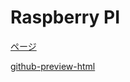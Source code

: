 # Raspberry PI

[ページ](http://htmlpreview.github.com/?https://github.com/Kose-i/Presentation_Document/master/2019-12/index.html)

[github-preview-html](http://htmlpreview.github.io/)
